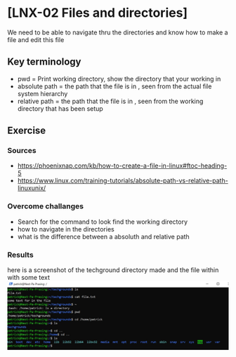 # [LNX-02 Files and directories]
We need to be able to navigate thru the directories and know how to make a file and edit this file

## Key terminology
- pwd = Print working directory, show the directory that your working in 
- absolute path = the path that the file is in , seen from the actual file system hierarchy
- relative path = the path that the file is in , seen from the working directory that has been setup


## Exercise
### Sources
- https://phoenixnap.com/kb/how-to-create-a-file-in-linux#ftoc-heading-5
- https://www.linux.com/training-tutorials/absolute-path-vs-relative-path-linuxunix/

### Overcome challanges
- Search for the command to look find the working directory
- how to navigate in the directories
- what is the difference between a absoluth and relative path

### Results
here is a screenshot of the techground directory made and the file within with some text 
![screenshot](../00_includes/filesdirectories.jpg)
